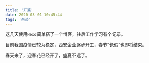 ```yaml
---
title: '开篇'
date: 2020-03-01 10:45:44
tags: '杂谈'
---
```


这几天使用`Hexo`简单搭了一个博客，往后工作学习有个记录。

目前我国疫情已较为稳定，西安企业逐步开工，春节“长假”也即将结束。

春天来了，迎春花已经开了，盛夏不远了。
